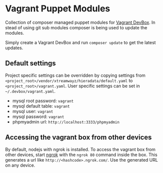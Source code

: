 # Vagrant Puppet Modules

Collection of composer managed puppet modules for [Vagrant DevBox](https://github.com/xtreamwayz/vagrant-devbox). In stead of using git sub modules composer is being used to update the modules.

Simply create a Vagrant DevBox and run `composer update` to get the latest updates.

## Default settings

Project specific settings can be overridden by copying settings from `<project_root>/vendor/xtreamwayz/hieradata/default.yaml` to `<project_root>/vagrant.yaml`. User specific settings can be set in `~/.devbox/vagrant.yaml`.

- mysql root password: `vagrant`
- mysql default table: `vagrant`
- mysql user: `vagrant`
- mysql password: `vagrant`
- phpmyadmin url: `http://localhost:3333/phpmyadmin`

## Accessing the vagrant box from other devices

By default, nodejs with ngrok is installed. To access the vagrant box from other devices, start [ngrok](https://ngrok.com/) with the `ngrok 80` command inside the box. This generates a url like `http://<hashcode>.ngrok.com/`. Use the generated URL on any device.
